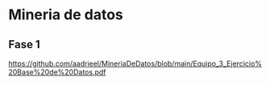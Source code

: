 # Mineria de datos
## Fase 1
https://github.com/aadrieel/MineriaDeDatos/blob/main/Equipo_3_Ejercicio%20Base%20de%20Datos.pdf
